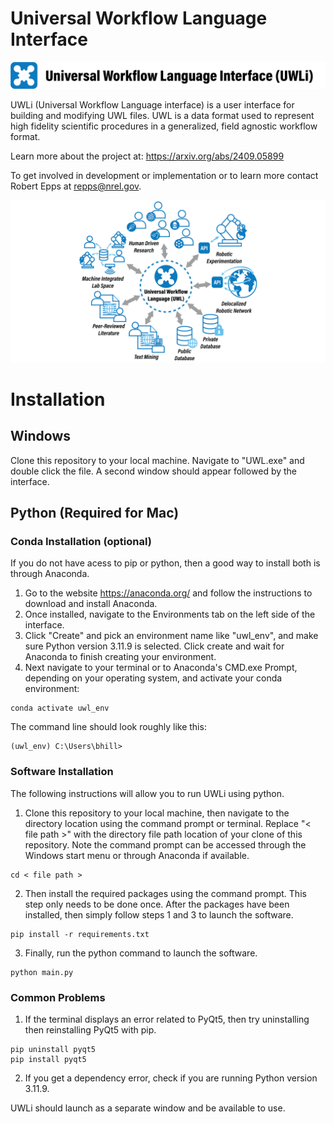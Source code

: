 # Universal Workflow Language Interface
![Logo](/Logo/Logo_readme_v1.png?raw=true)

UWLi (Universal Workflow Language interface) is a user interface for building and modifying UWL files. UWL is a data format used to represent high fidelity scientific procedures in a generalized, field agnostic workflow format.

Learn more about the project at: https://arxiv.org/abs/2409.05899

To get involved in development or implementation or to learn more contact Robert Epps at repps@nrel.gov.

![Logo](/Logo/Summary_readme_v1.png?raw=true)

# Installation
## Windows
Clone this repository to your local machine. Navigate to "UWL.exe" and double click the file. A second window should appear followed by the interface.

## Python (Required for Mac)
### Conda Installation (optional)
If you do not have acess to pip or python, then a good way to install both is through Anaconda.
1. Go to the website https://anaconda.org/ and follow the instructions to download and install Anaconda.
2. Once installed, navigate to the Environments tab on the left side of the interface.
3. Click "Create" and pick an environment name like "uwl_env", and make sure Python version 3.11.9 is selected. Click create and wait for Anaconda to finish creating your environment.
4. Next navigate to your terminal or to Anaconda's CMD.exe Prompt, depending on your operating system, and activate your conda environment:
```shell
conda activate uwl_env
```
The command line should look roughly like this:
```shell
(uwl_env) C:\Users\bhill>
```

### Software Installation
The following instructions will allow you to run UWLi using python.
1. Clone this repository to your local machine, then navigate to the directory location using the command prompt or terminal. Replace "< file path >" with the directory file path location of your clone of this repository. Note the command prompt can be accessed through the Windows start menu or through Anaconda if available.
```shell
cd < file path >
```

2. Then install the required packages using the command prompt. This step only needs to be done once. After the packages have been installed, then simply follow steps 1 and 3 to launch the software.
```shell
pip install -r requirements.txt
```

3. Finally, run the python command to launch the software.
```shell
python main.py
```

### Common Problems
1. If the terminal displays an error related to PyQt5, then try uninstalling then reinstalling PyQt5 with pip.
```shell
pip uninstall pyqt5
pip install pyqt5
```

2. If you get a dependency error, check if you are running Python version 3.11.9.

UWLi should launch as a separate window and be available to use.
